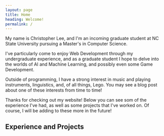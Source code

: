 ```yaml
---
layout: page
title: Home
heading: Welcome!
permalink: /
---
```


My name is Christopher Lee, and I'm an incoming graduate student at NC State University pursuing a Master's in Computer Science.

I've particularly come to enjoy Web Development through my undergraduate experience, and as a graduate student I hope to delve into the worlds of AI and Machine Learning, and possibly even some Game Development.

Outside of programming, I have a strong interest in music and playing instruments, linguistics, and, of all things, Lego. You may see a blog post about one of these interests from time to time!

Thanks for checking out my website! Below you can see som of the experience I've had, as well as some projects that I've worked on. Of course, I will be adding to these more in the future!

## Experience and Projects